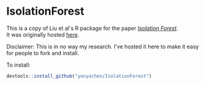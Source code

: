# IsolationForest

This is a copy of Liu et al's R package for the paper *[Isolation Forest](http://cs.nju.edu.cn/zhouzh/zhouzh.files/publication/icdm08b.pdf)*.  
It was originally hosted [here](https://r-forge.r-project.org/R/?group_id=479).  

Disclaimer: This is in no way my research. I've hosted it here to make it easy for people to fork and install.  

To install:  
```r
devtools::install_github("yanyachen/IsolationForest")
```



